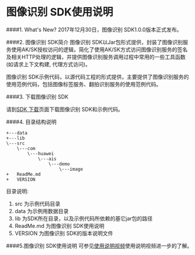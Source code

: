 图像识别 SDK使用说明
===

####1. What's New?
2017年12月30日，图像识别 SDK1.0.0版本正式发布。

####2. 图像识别 SDK简介
图像识别 SDK以Jar包形式提供，封装了图像识别服务使用AK/SK授权访问的逻辑，简化了使用AK/SK方式访问图像识别服务的签名及相关HTTP处理的逻辑，并提供图像识别服务调用过程中常用的一些工具函数(如请求上下文构建, 代理方式访问)。

图像识别 SDK示例代码，以源代码工程的形式提供，主要提供了图像识别服务的使用范例代码，包括图像标签服务、翻拍识别服务的使用范例代码。


####3. 下载图像识别 SDK

请到[SDK 下载](http://developer.huaweicloud.com/dev/sdk?IMAGE "SDK 下载")页面下载图像识别 SDK和示例代码。


####4. 目录结构说明

    +---data
    +---lib
    \---src
        \---com
            \---huawei
                \---ais
                    \---demo
                        \---image
    +   ReadMe.md
    +   VERSION

目录说明:

1. src 为示例代码目录
2. data 为示例用数据目录
3. lib 为SDK所在目录，以及示例代码所依赖的基它jar包的路径
4. ReadMe.md 为图像识别 SDK使用说明
5. VERSION 为图像识别 SDK的版本说明文件

####5.图像识别 SDK使用说明
可参见[使用说明视频](http://www.huaweicloud.com/product/image.html#section-4 "视频专区")使用说明视频进一步的了解。
